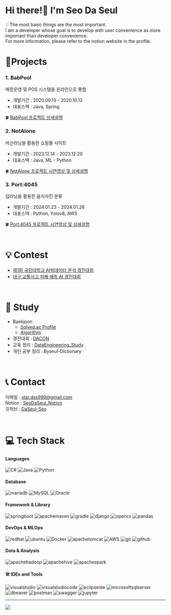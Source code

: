 <h1 align="left">Hi there!👋 I'm Seo Da Seul</h1>
💡 The most basic things are the most important. </br>
I am a developer whose goal is to develop with user convenience as more important than developer convenience.</br>
For more information, please refer to the notion website in the profile.

</br>

# 📝Projects
### 1. BabPool
매장운영 및 POS 시스템을 온라인으로 통합
- 개발기간 : 2020.09.13 - 2020.10.13
- 대표스택 : Java, Spring
<!-- - Back-end
  - Language : Java
  - Skill : Spring, MyBaits
  - Server : Apache Tomcat
  - Tool : Eclipse, VisualStudioCode
- Front-end
  - Language : JavaScript
  - Skill : jQuery
- DB
  - Oracle11
- App
  - Android Studio
- 형상관리
  - git -->

🍀 [BabPool 프로젝트 상세설명](https://github.com/DaSeul-Seo/Project)

### 2. NotAlone
머신러닝을 활용한 쇼핑몰 사이트
- 개발기간 : 2023.12.14 - 2023.12.20
- 대표스택 : Java, ML - Python
<!-- - Back-end
  - Language : Java, Python
  - Skill : Spring, JPA
  - Server : Apache Tomcat
  - Tool : VisualStudioCode
- Front-end
  - Language : JavaScript
- DB
  - MySQL
- 형상관리
  - git -->

🍀 [NotAlone 프로젝트 시연영상 및 상세설명](https://github.com/DaSeul-Seo/NotAlone)

### 3. Port:4045
딥러닝을 활용한 음식사진 분류
- 개발기간 : 2024.01.23 - 2024.01.26
- 대표스택 : Python, Yolov8, AWS

🍀 [Port:4045 프로젝트 시연영상 및 상세설명](https://github.com/Port8090/Port4045)

</br>

# 💡 Contest
- [제1회 국민대학교 AI빅데이터 분석 경진대회](https://github.com/DaSeul-Seo/Competition/tree/main/%EC%A0%9C1%ED%9A%8C%20%EA%B5%AD%EB%AF%BC%EB%8C%80%ED%95%99%EA%B5%90%20AI%EB%B9%85%EB%8D%B0%EC%9D%B4%ED%84%B0%20%EB%B6%84%EC%84%9D%20%EA%B2%BD%EC%A7%84%EB%8C%80%ED%9A%8C)
- [대구 교통사고 피해 예측 AI 경진대회](https://github.com/DaSeul-Seo/Competition/tree/main/%EB%8C%80%EA%B5%AC%20%EA%B5%90%ED%86%B5%EC%82%AC%EA%B3%A0%20%ED%94%BC%ED%95%B4%20%EC%98%88%EC%B8%A1%20AI%20%EA%B2%BD%EC%A7%84%EB%8C%80%ED%9A%8C)

</br>

# 📖 Study
- Baekjoon
  - [Solved.ac Profile](https://solved.ac/profile/didznal3)<br/>
  - [Algorithm](https://github.com/DaSeul-Seo/Algorithm)<br/>
- 경진대회 : [DACON](https://dacon.io/myprofile/488742/home)<br/>
- 교육 정리 : [DataEngineering_Study](https://github.com/DaSeul-Seo/DataEngineering_Study)<br/>
- 개인 공부 정리 : Byseul-Dictionary
<!-- [Byseul-Dictionary](https://github.com/DaSeul-Seo/Byseul-Dictionary)<br/> -->

</br>

# 📞 Contact
이메일 : star.dss999@gmail.com </br>
Notion : [SeoDaSeul_Notion](https://seodaseul.notion.site/Seo-Da-Seul-53b2f1beffa04c448d59a76567d70c36?pvs=4) </br>
깃허브 : [DaSeul-Seo](https://github.com/DaSeul-Seo)

<!-- <details>
<summary>💻 Tech Stack</summary> -->

</br>

# 💻 Tech Stack
#### Languages
![C#](https://img.shields.io/badge/csharp-512BD4?style=flat-square&logo=csharp&logoColor=white)
![Java](https://img.shields.io/badge/java-437291.svg?style=flat-square&logo=openjdk&logoColor=white)
![Python](https://img.shields.io/badge/python-3670A0?style=flat-square&logo=python&logoColor=ffdd54)

#### Database
![mariadb](https://img.shields.io/badge/mariadb-003545.svg?style=flat-square&logo=mariadb&logoColor=white)
![MySQL](https://img.shields.io/badge/MySQL-4479A1.svg?style=flat-square&logo=MySQL&logoColor=white)
![Oracle](https://img.shields.io/badge/Oracle-F80000.svg?style=flat-square&logo=springboot&logoColor=white)

#### Framework & Library
![springboot](https://img.shields.io/badge/springboot-6DB33F.svg?style=flat-square&logo=springboot&logoColor=white)
![apachemaven](https://img.shields.io/badge/apachemaven-C71A36.svg?style=flat-square&logo=apachemaven&logoColor=white)
![gradle](https://img.shields.io/badge/gradle-02303A.svg?style=flat-square&logo=gradle&logoColor=white)
![django](https://img.shields.io/badge/django-092E20.svg?style=flat-square&logo=django&logoColor=white)
![opencv](https://img.shields.io/badge/opencv-5C3EE8.svg?style=flat-square&logo=opencv&logoColor=white)
![pandas](https://img.shields.io/badge/pandas-150458.svg?style=flat-square&logo=opencv&logoColor=white)

#### DevOps & MLOps
<!-- ![linux](https://img.shields.io/badge/linux-FCC624.svg?style=for-the-badge&logo=linux&logoColor=white) 
![kubernetes](https://img.shields.io/badge/kubernetes-326CE5.svg?style=flat-square&logo=opencv&logoColor=white) -->
![redhat](https://img.shields.io/badge/redhat-EE0000.svg?style=flat-square&logo=redhat&logoColor=white)
![ubuntu](https://img.shields.io/badge/ubuntu-E95420.svg?style=flat-square&logo=ubuntu&logoColor=white)
![Docker](https://img.shields.io/badge/docker-%230db7ed.svg?style=flat-square&logo=docker&logoColor=white)
![apachetomcat](https://img.shields.io/badge/apachetomcat-F8DC75.svg?style=flat-square&logo=apachetomcat&logoColor=white)
![AWS](https://img.shields.io/badge/amazonaws-232F3E.svg?style=flat-square&logo=amazon-aws&logoColor=white)
![git](https://img.shields.io/badge/git-F05032.svg?style=flat-square&logo=git&logoColor=white)
![github](https://img.shields.io/badge/github-181717.svg?style=flat-square&logo=github&logoColor=white)

#### Data & Analysis
![apachehadoop](https://img.shields.io/badge/apachehadoop-66CCFF.svg?style=flat-square&logo=apachehadoop&logoColor=white)
![apachehive](https://img.shields.io/badge/apachehive-FDEE21.svg?style=flat-square&logo=apachehive&logoColor=white)
![apachespark](https://img.shields.io/badge/apachespark-E25A1C.svg?style=flat-square&logo=apachespark&logoColor=white)

<!-- #### Others
![googlecolab](https://img.shields.io/badge/googlecolab-F9AB00.svg?style=for-the-badge&logo=googlecolab&logoColor=white)
![slack](https://img.shields.io/badge/slack-4A154B.svg?style=for-the-badge&logo=slack&logoColor=white)
![notion](https://img.shields.io/badge/notion-000000.svg?style=for-the-badge&logo=notion&logoColor=white)

![powerapps](https://img.shields.io/badge/powerapps-742774.svg?style=for-the-badge&logo=powerapps&logoColor=white)
![thymeleaf](https://img.shields.io/badge/thymeleaf-005F0F.svg?style=for-the-badge&logo=thymeleaf&logoColor=white) -->

#### 🛠️ IDEs and Tools
![visualstudio](https://img.shields.io/badge/visualstudio-5C2D91?style=flat-square&logo=visualstudio&logoColor=white)
![visualstudiocode](https://img.shields.io/badge/visualstudiocode-007ACC?style=flat-square&logo=visualstudiocode&logoColor=white)
![eclipseide](https://img.shields.io/badge/eclipseide-2C2255?style=flat-square&logo=eclipseide&logoColor=white)
![microsoftsqlserver](https://img.shields.io/badge/microsoftsqlserver-CC2927?style=flat-square&logo=microsoftsqlserver&logoColor=white)
![dbeaver](https://img.shields.io/badge/dbeaver-382923?style=flat-square&logo=dbeaver&logoColor=white)
![postman](https://img.shields.io/badge/postman-FF6C37?style=flat-square&logo=postman&logoColor=white)
![swagger](https://img.shields.io/badge/swagger-85EA2D?style=flat-square&logo=swagger&logoColor=white)
![jupyter](https://img.shields.io/badge/jupyter-F37626?style=flat-square&logo=jupyter&logoColor=white)


<!-- </details> -->

---
[![](https://visitcount.itsvg.in/api?id=DaSeul-Seo&label=Profile%20Views&color=12&icon=2&pretty=true)](https://visitcount.itsvg.in)</br>


<!-- #
[![Hits](https://hits.seeyoufarm.com/api/count/incr/badge.svg?url=https%3A%2F%2Fgithub.com%2FDaSeul-Seo&count_bg=%233D96C8&title_bg=%23555555&icon=reverbnation.svg&icon_color=%23E7E7E7&title=Views&edge_flat=false)](https://hits.seeyoufarm.com) -->
<!-- Proudly created with GPRM ( https://gprm.itsvg.in ) -->



<!-- # 📊 GitHub Stats:
![](https://github-readme-stats.vercel.app/api?username=DaSeul-Seo&theme=dark&hide_border=false&include_all_commits=true&count_private=false)<br/>
![](https://github-readme-stats.vercel.app/api/top-langs/?username=DaSeul-Seo&theme=dark&hide_border=false&include_all_commits=true&count_private=false&layout=compact) -->

